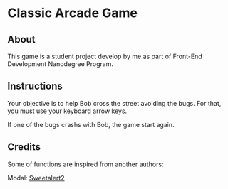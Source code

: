 
# Classic Arcade Game

## About

This game is a student project develop by me as part of Front-End Development Nanodegree Program.

## Instructions

Your objective is to help Bob cross the street avoiding the bugs. For that, you must use your keyboard arrow keys.

If one of the bugs crashs with Bob, the game start again. 

## Credits

Some of functions are inspired from another authors:

Modal: [Sweetalert2](https://sweetalert2.github.io/) 